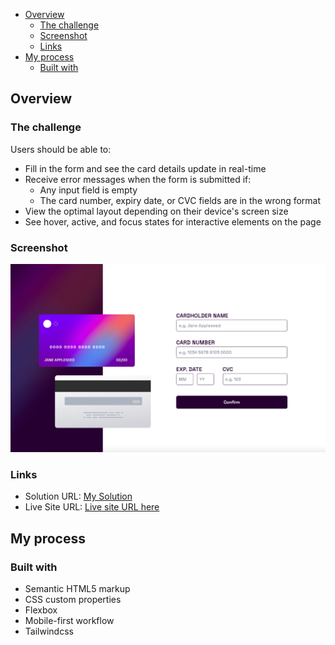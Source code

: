 - [Overview](#overview)
  - [The challenge](#the-challenge)
  - [Screenshot](#screenshot)
  - [Links](#links)
- [My process](#my-process)
  - [Built with](#built-with)



## Overview

### The challenge

Users should be able to:

- Fill in the form and see the card details update in real-time
- Receive error messages when the form is submitted if:
  - Any input field is empty
  - The card number, expiry date, or CVC fields are in the wrong format
- View the optimal layout depending on their device's screen size
- See hover, active, and focus states for interactive elements on the page

### Screenshot

![](./images/Demo.png)

### Links

- Solution URL: [My Solution](https://www.frontendmentor.io/challenges/interactive-card-details-form-XpS8cKZDWw/hub)
- Live Site URL: [Live site URL here](https://creditcard-info.netlify.app/)

## My process

### Built with

- Semantic HTML5 markup
- CSS custom properties
- Flexbox
- Mobile-first workflow
- Tailwindcss

